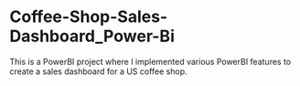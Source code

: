 # Coffee-Shop-Sales-Dashboard_Power-Bi

This is a PowerBI project where I implemented various PowerBI features to create a sales dashboard for a US coffee shop.
